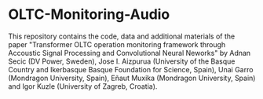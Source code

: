 # OLTC-Monitoring-Audio
This repository contains the code, data and additional materials of the paper "Transformer OLTC operation monitoring framework through Accoustic Signal Processing and Convolutional Neural Neworks" by Adnan Secic (DV Power, Sweden), Jose I. Aizpurua (University of the Basque Country and Ikerbasque Basque Foundation for Science, Spain), Unai Garro (Mondragon University, Spain), Eñaut Muxika (Mondragon University, Spain) and Igor Kuzle (University of Zagreb, Croatia). 
